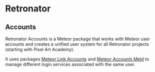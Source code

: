 # Retronator 

## Accounts

Retronator Accounts is a Meteor package that works with Meteor user accounts and creates a unified user system for all Retronator projects (starting with Pixel Art Academy).

It uses packages [Meteor Link Accounts](https://github.com/yubozhao/meteor-link-accounts/) and [Meteor Accounts Meld](https://github.com/splendido/meteor-accounts-meld) to manage different login services associated with the same user.
